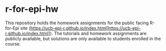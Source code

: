 # r-for-epi-hw
This repository holds the homework assignments for the public facing R-for-Epi site (https://ucb-epi-r.github.io/index.html[https://ucb-epi-r.github.io/index.html]). The tutorials and homework assignments are publicly available, but solutions are only available to students enrolled in the course. 
